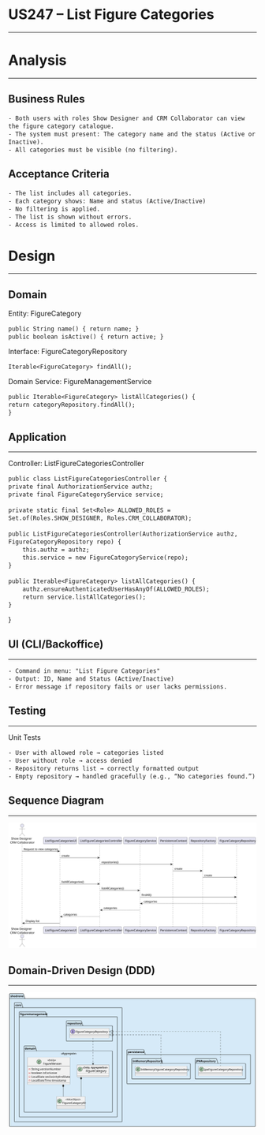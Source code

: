 US247 – List Figure Categories
==============================
---
# Analysis

---

## Business Rules

    - Both users with roles Show Designer and CRM Collaborator can view the figure category catalogue.
    - The system must present: The category name and the status (Active or Inactive).
    - All categories must be visible (no filtering).

## Acceptance Criteria

    - The list includes all categories.
    - Each category shows: Name and status (Active/Inactive)
    - No filtering is applied.
    - The list is shown without errors.
    - Access is limited to allowed roles.


# Design

---

## Domain

Entity: FigureCategory

    public String name() { return name; }
    public boolean isActive() { return active; }



Interface: FigureCategoryRepository

    Iterable<FigureCategory> findAll();



Domain Service: FigureManagementService

    public Iterable<FigureCategory> listAllCategories() {
    return categoryRepository.findAll();
    }




## Application

---

Controller: ListFigureCategoriesController

    public class ListFigureCategoriesController {
    private final AuthorizationService authz;
    private final FigureCategoryService service;

    private static final Set<Role> ALLOWED_ROLES = Set.of(Roles.SHOW_DESIGNER, Roles.CRM_COLLABORATOR);

    public ListFigureCategoriesController(AuthorizationService authz, FigureCategoryRepository repo) {
        this.authz = authz;
        this.service = new FigureCategoryService(repo);
    }

    public Iterable<FigureCategory> listAllCategories() {
        authz.ensureAuthenticatedUserHasAnyOf(ALLOWED_ROLES);
        return service.listAllCategories();
    }
}


## UI (CLI/Backoffice)

---

    - Command in menu: "List Figure Categories"
    - Output: ID, Name and Status (Active/Inactive)
    - Error message if repository fails or user lacks permissions.

## Testing

---

Unit Tests

    - User with allowed role → categories listed
    - User without role → access denied
    - Repository returns list → correctly formatted output
    - Empty repository → handled gracefully (e.g., “No categories found.”)


## Sequence Diagram

---


![diagram](./us_247.svg)

## Domain-Driven Design (DDD)

---

![ddd](./us_245ddd.svg)
